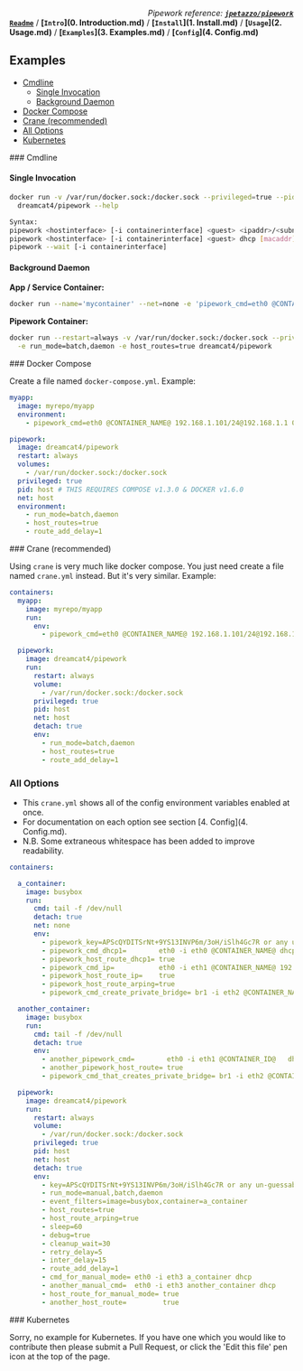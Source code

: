 *<div align=right>Pipework reference:* ***[`jpetazzo/pipework`](https://github.com/jpetazzo/pipework/blob/master/README.md)</div>***
**[`Readme`](README.md)** / **[`Intro`](0. Introduction.md)** / **[`Install`](1. Install.md)** / **[`Usage`](2. Usage.md)** / **[`Examples`](3. Examples.md)** / **[`Config`](4. Config.md)**

## Examples

<!-- START doctoc generated TOC please keep comment here to allow auto update -->
<!-- DON'T EDIT THIS SECTION, INSTEAD RE-RUN doctoc TO UPDATE -->
 

- [Cmdline](#cmdline)
  - [Single Invocation](#single-invocation)
  - [Background Daemon](#background-daemon)
- [Docker Compose](#docker-compose)
- [Crane (recommended)](#crane-recommended)
- [All Options](#all-options)
- [Kubernetes](#kubernetes)

<!-- END doctoc generated TOC please keep comment here to allow auto update -->

<a name="cli_usage"/>
### Cmdline

#### Single Invocation

```sh
docker run -v /var/run/docker.sock:/docker.sock --privileged=true --pid=host --net=host \
  dreamcat4/pipework --help

Syntax:
pipework <hostinterface> [-i containerinterface] <guest> <ipaddr>/<subnet>[@default_gateway] [macaddr][@vlan]
pipework <hostinterface> [-i containerinterface] <guest> dhcp [macaddr][@vlan]
pipework --wait [-i containerinterface]
```

#### Background Daemon

**App / Service Container:**
```sh
docker run --name='mycontainer' --net=none -e 'pipework_cmd=eth0 @CONTAINER_NAME@ dhcp' myrepo/myimage
```

**Pipework Container:**
```sh
docker run --restart=always -v /var/run/docker.sock:/docker.sock --privileged=true --pid=host --net=host \
  -e run_mode=batch,daemon -e host_routes=true dreamcat4/pipework
```

<a name="compose_example"/>
### Docker Compose

Create a file named `docker-compose.yml`. Example:

```yaml
myapp:
  image: myrepo/myapp
  environment:
    - pipework_cmd=eth0 @CONTAINER_NAME@ 192.168.1.101/24@192.168.1.1 0a:00:01:01:01:01

pipework:
  image: dreamcat4/pipework
  restart: always
  volumes:
    - /var/run/docker.sock:/docker.sock
  privileged: true
  pid: host # THIS REQUIRES COMPOSE v1.3.0 & DOCKER v1.6.0
  net: host
  environment:
    - run_mode=batch,daemon
    - host_routes=true
    - route_add_delay=1
```

<a name="crane_example"/>
### Crane (recommended)

Using `crane` is very much like docker compose. You just need create a file named `crane.yml` instead. But it's very similar. Example:

```yaml
containers:
  myapp:
    image: myrepo/myapp
    run:
      env:
        - pipework_cmd=eth0 @CONTAINER_NAME@ 192.168.1.101/24@192.168.1.1 0a:00:01:01:01:01

  pipework:
    image: dreamcat4/pipework
    run:
      restart: always
      volume:
        - /var/run/docker.sock:/docker.sock
      privileged: true
      pid: host
      net: host
      detach: true
      env:
        - run_mode=batch,daemon
        - host_routes=true
        - route_add_delay=1
```

### All Options

* This `crane.yml` shows all of the config environment variables enabled at once.
* For documentation on each option see section [4. Config](4. Config.md).
* N.B. Some extraneous whitespace has been added to improve readability.

```yaml
containers:

  a_container:
    image: busybox
    run:
      cmd: tail -f /dev/null
      detach: true
      net: none
      env:
        - pipework_key=APScQYDITSrNt+9YS13INVP6m/3oH/iSlh4Gc7R or any un-guessable string
        - pipework_cmd_dhcp1=        eth0 -i eth0 @CONTAINER_NAME@ dhcp
        - pipework_host_route_dhcp1= true
        - pipework_cmd_ip=           eth0 -i eth1 @CONTAINER_NAME@ 192.168.101.@INSTANCE@/24
        - pipework_host_route_ip=    true
        - pipework_host_route_arping=true
        - pipework_cmd_create_private_bridge= br1 -i eth2 @CONTAINER_NAME@ dhcp

  another_container:
    image: busybox
    run:
      cmd: tail -f /dev/null
      detach: true
      env:
        - another_pipework_cmd=        eth0 -i eth1 @CONTAINER_ID@   dhcp
        - another_pipework_host_route= true
        - pipework_cmd_that_creates_private_bridge= br1 -i eth2 @CONTAINER_NAME@ dhcp

  pipework:
    image: dreamcat4/pipework
    run:
      restart: always
      volume:
        - /var/run/docker.sock:/docker.sock
      privileged: true
      pid: host
      net: host
      detach: true
      env:
        - key=APScQYDITSrNt+9YS13INVP6m/3oH/iSlh4Gc7R or any un-guessable string
        - run_mode=manual,batch,daemon
        - event_filters=image=busybox,container=a_container
        - host_routes=true
        - host_route_arping=true
        - sleep=60
        - debug=true
        - cleanup_wait=30
        - retry_delay=5
        - inter_delay=15
        - route_add_delay=1
        - cmd_for_manual_mode= eth0 -i eth3 a_container dhcp
        - another_manual_cmd=  eth0 -i eth3 another_container dhcp
        - host_route_for_manual_mode= true
        - another_host_route=         true
```

<a name="kubernetes"/>
### Kubernetes

Sorry, no example for Kubernetes. If you have one which you would like to contribute then please submit a Pull Request, or click the 'Edit this file' pen icon at the top of the page.
